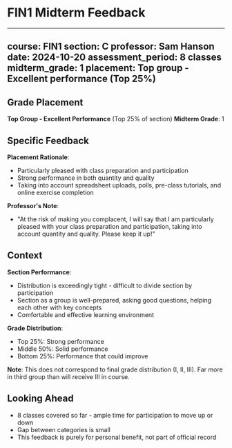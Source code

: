 # FIN1 Midterm Feedback

---
course: FIN1
section: C
professor: Sam Hanson
date: 2024-10-20
assessment_period: 8 classes
midterm_grade: 1
placement: Top group - Excellent performance (Top 25%)
---

## Grade Placement

**Top Group - Excellent Performance** (Top 25% of section)
**Midterm Grade**: 1

## Specific Feedback

**Placement Rationale**:
- Particularly pleased with class preparation and participation
- Strong performance in both quantity and quality
- Taking into account spreadsheet uploads, polls, pre-class tutorials, and online exercise completion

**Professor's Note**:
- "At the risk of making you complacent, I will say that I am particularly pleased with your class preparation and participation, taking into account quantity and quality. Please keep it up!"

## Context

**Section Performance**:
- Distribution is exceedingly tight - difficult to divide section by participation
- Section as a group is well-prepared, asking good questions, helping each other with key concepts
- Comfortable and effective learning environment

**Grade Distribution**:
- Top 25%: Strong performance
- Middle 50%: Solid performance
- Bottom 25%: Performance that could improve

**Note**: This does not correspond to final grade distribution (I, II, III). Far more in third group than will receive III in course.

## Looking Ahead

- 8 classes covered so far - ample time for participation to move up or down
- Gap between categories is small
- This feedback is purely for personal benefit, not part of official record
